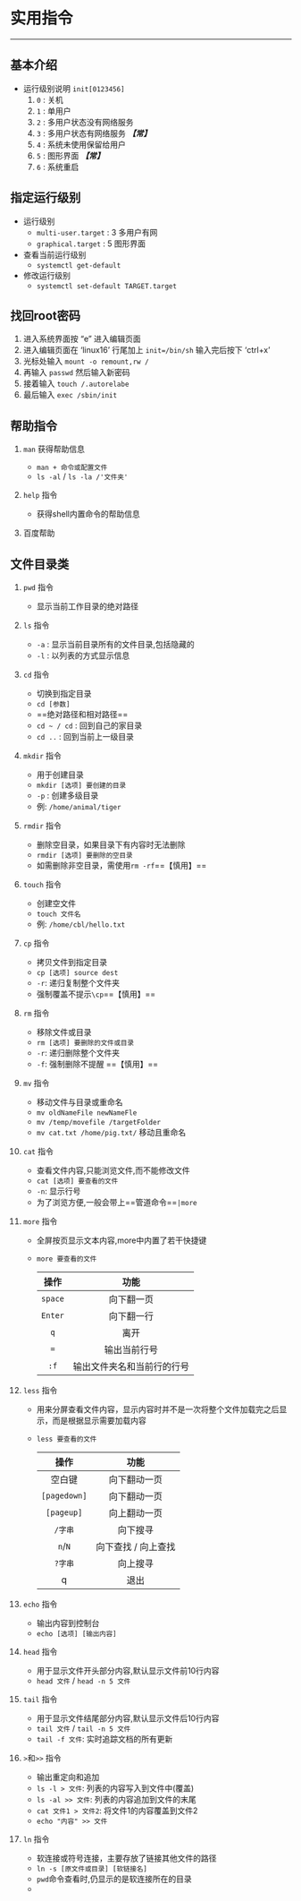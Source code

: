 # 实用指令

---

## 基本介绍

- 运行级别说明 `init[0123456]`
  1. `0` : 关机
  2. `1` : 单用户
  3. `2` : 多用户状态没有网络服务
  4. `3` : 多用户状态有网络服务 ***【常】***
  5. `4` : 系统未使用保留给用户
  6. `5` : 图形界面 ***【常】***
  7. `6` : 系统重启

## 指定运行级别

- 运行级别
  - `multi-user.target` : 3 多用户有网
  - `graphical.target`  : 5 图形界面
- 查看当前运行级别
  - `systemctl get-default`
- 修改运行级别
  - `systemctl set-default TARGET.target`
  
## 找回root密码

1. 进入系统界面按 “e” 进入编辑页面
2. 进入编辑页面在 ‘linux16’ 行尾加上 `init=/bin/sh` 输入完后按下 ‘ctrl+x’
3. 光标处输入 `mount -o remount,rw /`
4. 再输入 `passwd` 然后输入新密码
5. 接着输入 `touch /.autorelabe`
6. 最后输入 `exec /sbin/init`

## 帮助指令

1. `man` 获得帮助信息
      - `man + 命令或配置文件`
      - `ls -al` / `ls -la /'文件夹'`

2. `help` 指令
   - 获得shell内置命令的帮助信息

3. 百度帮助

## 文件目录类

1. `pwd` 指令
   - 显示当前工作目录的绝对路径

2. `ls` 指令
   - `-a` : 显示当前目录所有的文件目录,包括隐藏的
   - `-l` : 以列表的方式显示信息

3. `cd` 指令
   - 切换到指定目录
   - `cd [参数]`
   - ==绝对路径和相对路径==
   - `cd ~ / cd` : 回到自己的家目录
   - `cd ..` : 回到当前上一级目录

4. `mkdir` 指令
   - 用于创建目录
   - `mkdir [选项] 要创建的目录`
   - `-p` : 创建多级目录
   - 例: `/home/animal/tiger`
  
5. `rmdir` 指令
   - 删除空目录，如果目录下有内容时无法删除
   - `rmdir [选项] 要删除的空目录`
   - 如需删除非空目录，需使用`rm -rf`==【慎用】==

6. `touch` 指令
   - 创建空文件
   - `touch 文件名`
   - 例: `/home/cbl/hello.txt`

7. `cp` 指令
   - 拷贝文件到指定目录
   - `cp [选项] source dest`
   - `-r`: 递归复制整个文件夹
   - 强制覆盖不提示`\cp`==【慎用】==

8. `rm` 指令
   - 移除文件或目录
   - `rm [选项] 要删除的文件或目录`
   - `-r`: 递归删除整个文件夹
   - `-f`: 强制删除不提醒 ==【慎用】==

9. `mv` 指令
    - 移动文件与目录或重命名
    - `mv oldNameFile newNameFle`
    - `mv /temp/movefile /targetFolder`
    - `mv cat.txt /home/pig.txt/` 移动且重命名

10. `cat` 指令
    - 查看文件内容,只能浏览文件,而不能修改文件
    - `cat [选项] 要查看的文件`
    - `-n`: 显示行号
    - 为了浏览方便,一般会带上==管道命令==`|more`

11. `more` 指令
    - 全屏按页显示文本内容,more中内置了若干快捷键
    - `more 要查看的文件`

      |操作|功能|
      | :----: | :----: |
      |`space`|向下翻一页|
      |`Enter`|向下翻一行|
      |`q`|离开|
      |`=`|输出当前行号|
      |`:f`|输出文件夹名和当前行的行号|

12. `less` 指令
    - 用来分屏查看文件内容，显示内容时并不是一次将整个文件加载完之后显示，而是根据显示需要加载内容
    - `less 要查看的文件`

      | 操作|功能|
      |:----:|:----:|
      |空白键|向下翻动一页|
      |`[pagedown]`|向下翻动一页|
      |`[pageup]`|向上翻动一页|
      |`/字串`|向下搜寻|
      |`n`/`N`|向下查找 / 向上查找|
      |`?字串`|向上搜寻|
      |q|退出|

13. `echo` 指令
    - 输出内容到控制台
    - `echo [选项] [输出内容]`

14. `head` 指令
    - 用于显示文件开头部分内容,默认显示文件前10行内容
    - `head 文件` / `head -n 5 文件`

15. `tail` 指令
    - 用于显示文件结尾部分内容,默认显示文件后10行内容
    - `tail 文件` / `tail -n 5 文件`
    - `tail -f 文件`: 实时追踪文档的所有更新

16. `>`和`>>` 指令
    - 输出重定向和追加
    - `ls -l > 文件`: 列表的内容写入到文件中(覆盖)
    - `ls -al >> 文件`: 列表的内容追加到文件的末尾
    - `cat 文件1 > 文件2`: 将文件1的内容覆盖到文件2
    - `echo "内容" >> 文件`

17. `ln` 指令
    - 软连接或符号连接，主要存放了链接其他文件的路径
    - `ln -s [原文件或目录] [软链接名]`
    - `pwd`命令查看时,仍显示的是软连接所在的目录
    - 